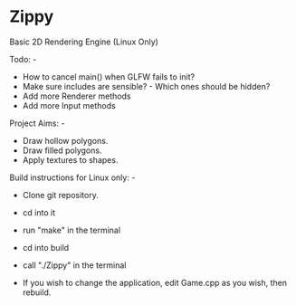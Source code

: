 # Zippy
Basic 2D Rendering Engine (Linux Only)

Todo: -
 - How to cancel main() when GLFW fails to init?
 - Make sure includes are sensible? - Which ones should be hidden?
 - Add more Renderer methods
 - Add more Input methods

Project Aims: -
 - Draw hollow polygons.
 - Draw filled polygons.
 - Apply textures to shapes.

Build instructions for Linux only: - 
 - Clone git repository.
 - cd into it
 - run "make" in the terminal
 - cd into build
 - call "./Zippy" in the terminal

 - If you wish to change the application, edit Game.cpp as you wish, then rebuild.